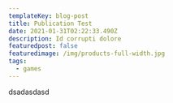```yaml
---
templateKey: blog-post
title: Publication Test
date: 2021-01-31T02:22:33.490Z
description: Id corrupti dolore
featuredpost: false
featuredimage: /img/products-full-width.jpg
tags:
  - games
---
```

dsadasdasd